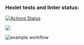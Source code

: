 ### Hexlet tests and linter status:
[![Actions Status](https://github.com/SergeyZubkov/frontend-project-lvl1/workflows/hexlet-check/badge.svg)](https://github.com/SergeyZubkov/frontend-project-lvl1/actions)

<a href="https://codeclimate.com/github/codeclimate/codeclimate/maintainability"><img src="https://api.codeclimate.com/v1/badges/a99a88d28ad37a79dbf6/maintainability" /></a>

![example workflow](https://github.com/SergeyZubkov/frontend-project-lvl1/actions/workflows/myWorkflow.yml/badge.svg)